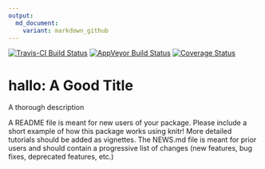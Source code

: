 ```yaml
---
output:
  md_document:
    variant: markdown_github
---
```


[![Travis-CI Build Status](https://travis-ci.org/vsuarezf/hallo.png?branch=master)](https://travis-ci.org/vsuarezf/hallo)
[![AppVeyor Build Status](https://ci.appveyor.com/api/projects/status/github/vsuarezf/hallo?branch=master)](https://ci.appveyor.com/project/vsuarezf/hallo)
[![Coverage Status](https://img.shields.io/coveralls/vsuarezf/hallo.svg)](https://coveralls.io/r/vsuarezf/hallo?branch=master)

<!-- README.md is generated from README.Rmd. Please edit that file -->

# hallo: A Good Title

A thorough description

A README file is meant for new users of your package. Please include a short example of how this package works using knitr! More detailed tutorials should be added as 
vignettes. The NEWS.md file is meant for prior users and should contain a progressive
list of changes (new features, bug fixes, deprecated features, etc.)


